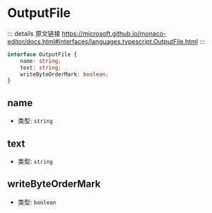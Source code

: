 # OutputFile
        
::: details 原文链接
https://microsoft.github.io/monaco-editor/docs.html#interfaces/languages.typescript.OutputFile.html
:::

```ts
interface OutputFile {
    name: string;
    text: string;
    writeByteOrderMark: boolean;
}
```
## name
- 类型: `string`
## text
- 类型: `string`
## writeByteOrderMark
- 类型: `boolean`